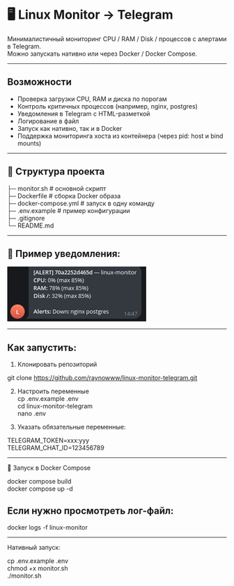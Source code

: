 # 🖥️ Linux Monitor → Telegram

Минималистичный мониторинг CPU / RAM / Disk / процессов с алертами в Telegram.  
Можно запускать нативно или через Docker / Docker Compose.  

---

## Возможности
- Проверка загрузки CPU, RAM и диска по порогам
- Контроль критичных процессов (например, nginx, postgres)
- Уведомления в Telegram с HTML-разметкой
- Логирование в файл
- Запуск как нативно, так и в Docker
- Поддержка мониторинга хоста из контейнера (через pid: host и bind mounts)

---

## 📂 Структура проекта
├─ monitor.sh # основной скрипт  
├─ Dockerfile # сборка Docker образа  
├─ docker-compose.yml # запуск в одну команду  
├─ .env.example # пример конфигурации  
├─ .gitignore  
└─ README.md  

---

## 📸 Пример уведомления:

![Пример алерта](./alert.png)

---

## Как запустить:

1. Клонировать репозиторий

git clone https://github.com/raynowww/linux-monitor-telegram.git  

2. Настроить переменные   
cp .env.example .env  
cd linux-monitor-telegram     
nano .env    

4. Указать обязательные переменные:

TELEGRAM_TOKEN=xxx:yyy  
TELEGRAM_CHAT_ID=123456789  

---

🐳 Запуск в Docker Compose

docker compose build  
docker compose up -d  

## Если нужно просмотреть лог-файл:

docker logs -f linux-monitor

---

Нативный запуск:

cp .env.example .env  
chmod +x monitor.sh  
./monitor.sh  

